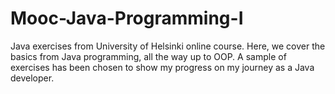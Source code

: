 # Mooc-Java-Programming-I
Java exercises from University of Helsinki online course.
Here, we cover the basics from Java programming, all the way up to OOP.
A sample of exercises has been chosen to show my progress on my journey as a Java developer.
